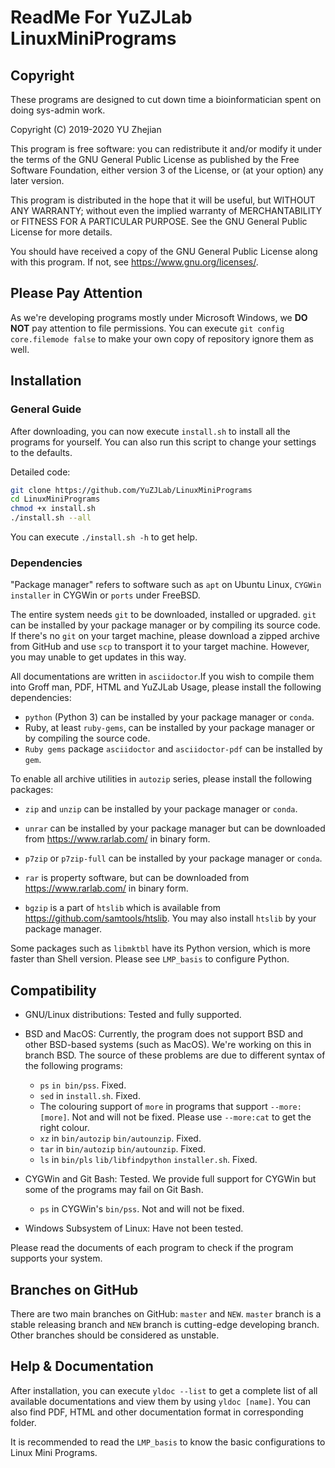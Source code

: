 # ReadMe For YuZJLab LinuxMiniPrograms
## Copyright

These programs are designed to cut down time a bioinformatician spent on doing sys-admin work.

Copyright (C) 2019-2020 YU Zhejian

This program is free software: you can redistribute it and/or modify it under the terms of the GNU General Public License as published by the Free Software Foundation, either version 3 of the License, or (at your option) any later version.

This program is distributed in the hope that it will be useful, but WITHOUT ANY WARRANTY; without even the implied warranty of MERCHANTABILITY or FITNESS FOR A PARTICULAR PURPOSE.  See the GNU General Public License for more details.

You should have received a copy of the GNU General Public License along with this program.  If not, see <https://www.gnu.org/licenses/>.

## Please Pay Attention

As we're developing programs mostly under Microsoft Windows, we **DO NOT** pay attention to file permissions. You can execute `git config core.filemode false` to make your own copy of repository ignore them as well.

## Installation

### General Guide
After downloading, you can now execute `install.sh` to install all the programs for yourself. You can also run this script to change your settings to the defaults.

Detailed code:

```bash
git clone https://github.com/YuZJLab/LinuxMiniPrograms
cd LinuxMiniPrograms
chmod +x install.sh
./install.sh --all
```

You can execute `./install.sh -h` to get help.

### Dependencies

"Package manager" refers to software such as `apt` on Ubuntu Linux, `CYGWin installer` in CYGWin or  `ports` under FreeBSD.

The entire system needs `git` to be downloaded, installed or upgraded. `git` can be installed by your package manager or by compiling its source code. If there's no `git` on your target machine, please download a zipped archive from GitHub and use `scp` to transport it to your target machine. However, you may unable to get updates in this way.

All documentations are written in `asciidoctor`.If you wish to compile them into Groff man, PDF, HTML and YuZJLab Usage, please install the following dependencies:

* `python` (Python 3) can be installed by your package manager or `conda`.
* Ruby, at least `ruby-gems`, can be installed by your package manager or by compiling the source code.
* `Ruby gems` package `asciidoctor` and `asciidoctor-pdf` can be installed by `gem`.

To enable all archive utilities in `autozip` series, please install the following packages:

* `zip` and `unzip` can be installed by your package manager or `conda`.

* `unrar` can be installed by your package manager but can be downloaded from https://www.rarlab.com/ in binary form.

* `p7zip` or `p7zip-full` can be installed by your package manager or `conda`.

* `rar` is property software, but can be downloaded from https://www.rarlab.com/ in binary form.

* `bgzip` is a part of `htslib` which is available from https://github.com/samtools/htslib. You may also install `htslib` by your package manager.

Some packages such as `libmktbl` have its Python version, which is more faster than Shell version. Please see `LMP_basis` to configure Python.

## Compatibility

* GNU/Linux distributions: Tested and fully supported.
* BSD and MacOS: Currently, the program does not support BSD and other BSD-based systems (such as MacOS). We're working on this in branch BSD. The source of these problems are due to different syntax of the following programs:

    * `ps` `in bin/pss`. Fixed.
    * `sed` in `install.sh`. Fixed.
    * The colouring support of `more` in programs that support `--more:[more]`. Not and will not be fixed. Please use `--more:cat` to get the right colour.
    * `xz` in `bin/autozip` `bin/autounzip`. Fixed.
    * `tar` in `bin/autozip` `bin/autounzip`. Fixed.
    * `ls` in `bin/pls` `lib/libfindpython` `installer.sh`. Fixed.

* CYGWin and Git Bash: Tested. We provide full support for CYGWin but some of the programs may fail on Git Bash.

    * `ps` in CYGWin's `bin/pss`. Not and will not be fixed. 

* Windows Subsystem of Linux: Have not been tested.

Please read the documents of each program to check if the program supports your system.

## Branches on GitHub

There are two main branches on GitHub: `master` and `NEW`. `master` branch is a stable releasing branch and `NEW` branch is cutting-edge developing branch. Other branches should be considered as unstable.

## Help & Documentation
After installation, you can execute `yldoc --list` to get a complete list of all available documentations and view them by using `yldoc [name]`. You can also find PDF, HTML and other documentation format in corresponding folder.

It is recommended to read the `LMP_basis` to know the basic configurations to Linux Mini Programs.

